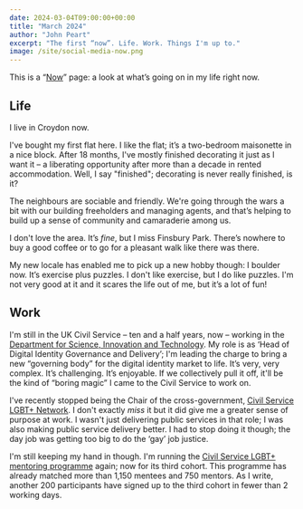 ```yaml
---
date: 2024-03-04T09:00:00+00:00
title: "March 2024"
author: "John Peart"
excerpt: "The first “now”. Life. Work. Things I'm up to."
image: /site/social-media-now.png
---
```


This is a “[Now](//nownownow.com)” page: a look at what’s going on in my life right now.

## Life

I live in Croydon now. 

I've bought my first flat here. I like the flat; it’s a two-bedroom maisonette in a nice block. After 18 months, I've mostly finished decorating it just as I want it – a liberating opportunity after more than a decade in rented accommodation.  Well, I say "finished"; decorating is never really finished, is it?

The neighbours are sociable and friendly. We're going through the wars a bit with our building freeholders and managing agents, and that’s helping to build up a sense of community and camaraderie among us.

I don't love the area. It’s *fine*, but I miss Finsbury Park. There’s nowhere to buy a good coffee or to go for a pleasant walk like there was there.

My new locale has enabled me to pick up a new hobby though: I boulder now. It’s exercise plus puzzles. I don't like exercise, but I do like puzzles. I'm not very good at it and it scares the life out of me, but it’s a lot of fun! 

## Work

I'm still in the UK Civil Service – ten and a half years, now – working in the [Department for Science, Innovation and Technology](//www.gov.uk/dsit). My role is as ‘Head of Digital Identity Governance and Delivery’; I'm leading the charge to bring a new “governing body” for the digital identity market to life. It’s very, very complex. It’s challenging. It’s enjoyable. If we collectively pull it off, it'll be the kind of “boring magic” I came to the Civil Service to work on.

I've recently stopped being the Chair of the cross-government, [Civil Service LGBT+ Network](//www.civilservice.lgbt). I don't exactly *miss* it but it did give me a greater sense of purpose at work. I wasn't just delivering public services in that role; I was also making public service delivery better. I had to stop doing it though; the day job was getting too big to do the ‘gay’ job justice. 

I'm still keeping my hand in though. I'm running the [Civil Service LGBT+ mentoring programme](//civilservice.lgbt/mentoring) again; now for its third cohort. This programme has already matched more than 1,150 mentees and 750 mentors. As I write, another 200 participants have signed up to the third cohort in fewer than 2 working days.